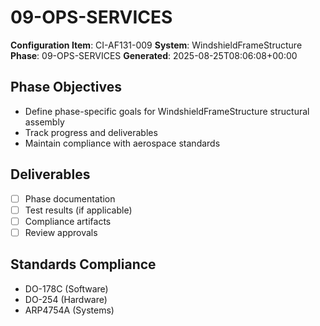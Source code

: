 # 09-OPS-SERVICES

**Configuration Item**: CI-AF131-009
**System**: WindshieldFrameStructure
**Phase**: 09-OPS-SERVICES
**Generated**: 2025-08-25T08:06:08+00:00

## Phase Objectives
- Define phase-specific goals for WindshieldFrameStructure structural assembly
- Track progress and deliverables
- Maintain compliance with aerospace standards

## Deliverables
- [ ] Phase documentation
- [ ] Test results (if applicable)
- [ ] Compliance artifacts
- [ ] Review approvals

## Standards Compliance
- DO-178C (Software)
- DO-254 (Hardware)
- ARP4754A (Systems)

